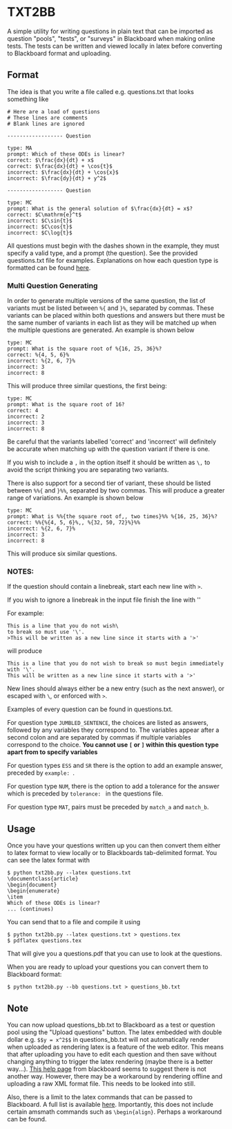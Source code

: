TXT2BB
======

A simple utility for writing questions in plain text that can be imported as
question "pools", "tests", or "surveys" in Blackboard when making online tests.
The tests can be written and viewed locally in latex before converting to
Blackboard format and uploading.


Format
------

The idea is that you write a file called e.g. questions.txt that looks
something like
```
# Here are a load of questions
# These lines are comments
# Blank lines are ignored

------------------ Question

type: MA
prompt: Which of these ODEs is linear?
correct: $\frac{dx}{dt} + x$
correct: $\frac{dx}{dt} + \cos{t}$
incorrect: $\frac{dx}{dt} + \cos{x}$
incorrect: $\frac{dy}{dt} + y^2$

------------------ Question

type: MC
prompt: What is the general solution of $\frac{dx}{dt} = x$?
correct: $C\mathrm{e}^t$
incorrect: $C\sin{t}$
incorrect: $C\cos{t}$
incorrect: $C\log{t}$
```
All questions must begin with the dashes shown in the example, they must
specify a valid type, and a prompt (the question). See the
provided questions.txt file for examples. Explanations on how each question
type is formatted can be found
[here](https://www.csustan.edu/sites/default/files/blackboard/FacultyHelp/Documents/UploadingQuestions.pdf).

### Multi Question Generating

In order to generate multiple versions of the same question, the list of
variants must be listed between `%{` and `}%`, separated by commas. These
variants can be placed within both questions and answers but there must
be the same number of variants in each list as they will be matched up when the
multiple questions are generated. An example is shown below

```
type: MC
prompt: What is the square root of %{16, 25, 36}%?
correct: %{4, 5, 6}%
incorrect: %{2, 6, 7}%
incorrect: 3
incorrect: 8
```

This will produce three similar questions, the first being:

```
type: MC
prompt: What is the square root of 16?
correct: 4
incorrect: 2
incorrect: 3
incorrect: 8
```

Be careful that the variants labelled 'correct' and 'incorrect' will definitely be accurate when
matching up with the question variant if there is one. 

If you wish to include a `,` in the option itself it should be written as `\,`
to avoid the script thinking you are separating two variants.

There is also support for a second tier of variant, these should be listed
between `%%{` and `}%%`, separated by two commas. This will produce a greater
range of variations. An example is shown below

```
type: MC
prompt: What is %%{the square root of,, two times}%% %{16, 25, 36}%?
correct: %%{%{4, 5, 6}%,, %{32, 50, 72}%}%%
incorrect: %{2, 6, 7}%
incorrect: 3
incorrect: 8
```
This will produce six similar questions.

### NOTES:

If the question should contain a linebreak, start each new line with `>`. 

If you wish to ignore a linebreak in the input file finish the line with '\'

For example:
```
This is a line that you do not wish\
to break so must use '\'.
>This will be written as a new line since it starts with a '>'
```
will produce
```
This is a line that you do not wish to break so must begin immediately with '\'.
This will be written as a new line since it starts with a '>'
```

New lines should always either be a new entry (such as the next answer), or escaped with `\`, or enforced
with `>`.

Examples of every question can be found in questions.txt.

For question type `JUMBLED_SENTENCE`, the choices are listed as answers,
followed by any variables they correspond to. The variables appear after a
second colon and are separated by commas if multiple variables correspond to
the choice. **You cannot use `[` or `]` within this question type apart from to
specify variables**

For question types `ESS` and `SR` there is the option to add an example
answer, preceded by `example: `. 

For question type `NUM`, there is the option to add a tolerance for the answer
which is preceded by `tolerance: ` in the questions file.

For question type `MAT`, pairs must be preceded by `match_a` and `match_b`.

Usage
-----

Once you have your questions written up you can then convert them either to
latex format to view locally or to Blackboards tab-delimited format. You can
see the latex format with
```
$ python txt2bb.py --latex questions.txt
\documentclass{article}
\begin{document}
\begin{enumerate}
\item
Which of these ODEs is linear?
... (continues)
```
You can send that to a file and compile it using
```
$ python txt2bb.py --latex questions.txt > questions.tex
$ pdflatex questions.tex
```
That will give you a questions.pdf that you can use to look at the questions.

When you are ready to upload your questions you can convert them to Blackboard
format:
```
$ python txt2bb.py --bb questions.txt > questions_bb.txt
```

Note
----

You can now upload questions_bb.txt to Blackboard as a test or question pool
using the "Upload questions" button. The latex embedded with double dollar
e.g. `$$y = x^2$$` in questions_bb.txt will not automatically render when
uploaded as rendering latex is a feature of the web editor. This means that
after uploading you have to edit each question and then save without changing
anything to trigger the latex rendering (maybe there is a better way...).
[This help
page](https://blackboard.secure.force.com/publickbarticleview?id=kA339000000L6QH)
from blackboard seems to suggest there is not another way.
However, there may be a workaround by rendering offline and uploading a raw XML
format file. This needs to be looked into still.

Also, there is a limit to the latex commands that can be passed to Blackboard.
A full list is available
[here](http://www.wiris.net/client/editor/docs/latex-coverage/).
Importantly, this does not include certain amsmath commands such as `\begin{align}`. Perhaps a workaround can be found.
